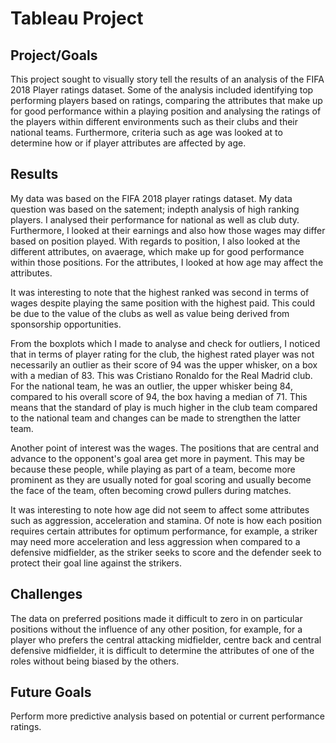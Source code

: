 # Tableau Project

## Project/Goals
This project sought to visually story tell the results of an analysis of the FIFA 2018 Player ratings dataset.
Some of the analysis included identifying top performing players based on ratings, comparing the attributes that make up for good performance within a playing position and analysing the ratings of the players within different environments such as their clubs and their national teams.
Furthermore, criteria such as age was looked at to determine how or if player attributes are affected by age.

## Results
My data was based on the FIFA 2018 player ratings dataset.
My data question was based on the satement; indepth analysis of high ranking players. I analysed their performance for national as well as club duty. Furthermore, I looked at their earnings and also how those wages may differ based on position played. With regards to position, I also looked at the different attributes, on avaerage, which make up for good performance within those positions. For the attributes, I looked at how age may affect the attributes.

It was interesting to note that the highest ranked was second in terms of wages despite playing the same position with the highest paid. This could be due to the value of the clubs as well as value being derived from sponsorship opportunities.

From the boxplots which I made to analyse and check for outliers, I noticed that in terms of player rating for the club, the highest rated player was not necessarily an outlier as their score of 94 was the upper whisker, on a box with a median of 83. This was Cristiano Ronaldo for the Real Madrid club. For the national team, he was an outlier, the upper whisker being 84, compared to his overall score of 94, the box having a median of 71. This means that the standard of play is much higher in the club team compared to the national team and changes can be made to strengthen the latter team.

Another point of interest was the wages. The positions that are central and advance to the opponent's goal area get more in payment. This may be because these people, while playing as part of a team, become more prominent as they are usually noted for goal scoring and usually become the face of the team, often becoming crowd pullers during matches.

It was interesting to note how age did not seem to affect some attributes such as aggression, acceleration and stamina. Of note is how each position requires certain attributes for optimum performance, for example, a striker may need more acceleration and less aggression when compared to a defensive midfielder, as the striker seeks to score and the defender seek to protect their goal line against the strikers.

## Challenges 
The data on preferred positions made it difficult to zero in on particular positions without the influence of any other position, for example, for a player who prefers the central attacking midfielder, centre back and central defensive midfielder, it is difficult to determine the attributes of one of the roles without being biased by the others.

## Future Goals
Perform more predictive analysis based on potential or current performance ratings.
